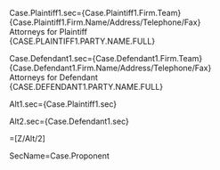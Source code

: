 Case.Plaintiff1.sec={Case.Plaintiff1.Firm.Team}<br>{Case.Plaintiff1.Firm.Name/Address/Telephone/Fax}<br>Attorneys for Plaintiff<br><span style="text-transform: uppercase;">{Case.Plaintiff1.Party.Name.Full}</span> 

Case.Defendant1.sec={Case.Defendant1.Firm.Team}<br>{Case.Defendant1.Firm.Name/Address/Telephone/Fax}<br>Attorneys for Defendant<br><span style="text-transform: uppercase;">{Case.Defendant1.Party.Name.Full}</span> 

Alt1.sec={Case.Plaintiff1.sec}

Alt2.sec={Case.Defendant1.sec}

=[Z/Alt/2]

SecName=Case.Proponent